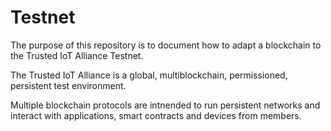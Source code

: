 # Testnet


The purpose of this repository is to document how to adapt a blockchain to the Trusted IoT Alliance Testnet.

The Trusted IoT Alliance is a global, multiblockchain, permissioned, persistent test environment.

Multiple blockchain protocols are intnended to run persistent networks and interact with applications, smart contracts and devices from members.
